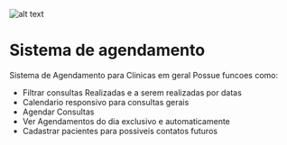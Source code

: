 ![alt text](https://lh3.googleusercontent.com/proxy/92w3iawT9cUJy0I9ryYjCg9FQ6cW4GSz62T8SZLHw4y0NkFWMUhgC2BOx8CuZDJrcpJFCngFvattKbKS1nCt6p8vPAD_GJxxtFpgS67KCQyENtjKHaA0Yx14co7EYDVv)
# Sistema de agendamento
Sistema de Agendamento para Clinicas em geral 
Possue funcoes como:
* Filtrar consultas Realizadas e a serem realizadas por datas
* Calendario responsivo para consultas gerais
* Agendar Consultas
* Ver Agendamentos do dia exclusivo e automaticamente 
* Cadastrar pacientes para possiveis contatos futuros
